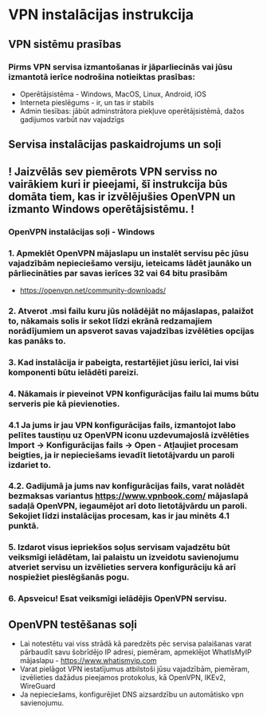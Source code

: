 # VPN instalācijas instrukcija

## VPN sistēmu prasības
### Pirms VPN servisa izmantošanas ir jāparliecinās vai jūsu izmantotā ierīce nodrošina notieiktas prasības:
- Operētājsistēma - Windows, MacOS, Linux, Android, iOS
- Interneta pieslēgums - ir, un tas ir stabils
- Admin tiesības: jābūt adminstrātora piekļuve operētājsistēmā, dažos gadijumos varbūt nav vajadzīgs

## Servisa instalācijas paskaidrojums un soļi

## **! Jaizvēlās sev piemērots VPN serviss no vairākiem kuri ir pieejami, šī instrukcija būs domāta tiem, kas ir izvēlējušies OpenVPN un izmanto Windows operētājsistēmu. !**

### OpenVPN instalācijas soļi - Windows
### 1. Apmeklēt OpenVPN mājaslapu un instalēt servisu pēc jūsu vajadzībām nepieciešamo versiju, ieteicams lādēt jaunāko un pārliecināties par savas ierīces 32 vai 64 bitu prasībām
- https://openvpn.net/community-downloads/
### 2. Atverot .msi failu kuru jūs nolādējāt no mājaslapas, palaižot to, nākamais solis ir sekot līdzi ekrānā redzamajiem norādījumiem un apsverot savas vajadzības izvēlēties opcijas kas panāks to.
### 3. Kad instalācija ir pabeigta, restartējiet jūsu ierīci, lai visi komponenti būtu ielādēti pareizi.
### 4. Nākamais ir pieveinot VPN konfigurācijas failu lai mums būtu serveris pie kā pievienoties.
### 4.1 Ja jums ir jau VPN konfigurācijas fails, izmantojot labo pelītes taustiņu uz OpenVPN iconu uzdevumajoslā izvēlēties Import -> Konfigurācijas fails -> Open - Atļaujiet procesam beigties, ja ir nepieciešams ievadīt lietotājvardu un paroli izdariet to.
### 4.2. Gadijumā ja jums nav konfigurācijas fails, varat nolādēt bezmaksas variantus https://www.vpnbook.com/ mājaslapā sadaļā OpenVPN, iegaumējot arī doto lietotājvārdu un paroli. Sekojiet līdzi instalācijas procesam, kas ir jau minēts 4.1 punktā.
### 5. Izdarot visus iepriekšos soļus servisam vajadzētu būt veiksmīgi ielādētam, lai palaistu un izveidotu savienojumu atveriet servisu un izvēlieties servera konfigurāciju kā arī nospiežiet pieslēgšanās pogu.
### 6. Apsveicu! Esat veiksmīgi ielādējis OpenVPN servisu.
  
## OpenVPN testēšanas soļi
- Lai notestētu vai viss strādā kā paredzēts pēc servisa palaišanas varat pārbaudīt savu šobrīdējo IP adresi, piemēram, apmeklējot WhatIsMyIP mājaslapu - https://www.whatismyip.com
- Varat pielāgot VPN iestatījumus atbilstoši jūsu vajadzībām, piemēram, izvēlieties dažādus pieejamos protokolus, kā OpenVPN, IKEv2, WireGuard
- Ja nepieciešams, konfigurējiet DNS aizsardzību un automātisko vpn savienojumu.
